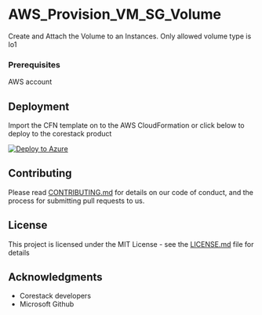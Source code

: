 
# AWS_Provision_VM_SG_Volume

Create and Attach the Volume to an Instances. Only allowed volume type is Io1

### Prerequisites

AWS account

## Deployment

Import the CFN template on to the AWS CloudFormation or click below to deploy to the corestack product 

[![Deploy to Azure](https://docs.corestack.io/wp-content/uploads/2019/09/deploy-to-corestack-new.svg)](http://192.168.2.201/heatstack/templates?repositories=github&url=https://raw.githubusercontent.com/corestacklabs/Templates/master/AWS_Provision_VM_SG_Volume/AWS_Provision_VM_SG_Volume_content.json&engine=Cfn&type[0]=Cloud&classification[0]=Provisioning&scope=tenant#/mytemplates)

## Contributing

Please read [CONTRIBUTING.md](https://gist.github.com/karthick-kk/30e4fd3f279492b4f040d5cd569d21d0) for details on our code of conduct, and the process for submitting pull requests to us.

## License

This project is licensed under the MIT License - see the [LICENSE.md](LICENSE.md) file for details

## Acknowledgments

* Corestack developers
* Microsoft Github


